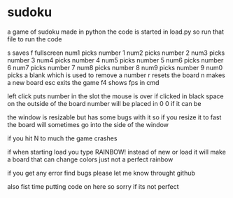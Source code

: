 # sudoku
a game of sudoku made in python 
the code is started in load.py so run that file to run the code

s saves
f fullscreen
num1 picks number 1
num2 picks number 2
num3 picks number 3
num4 picks number 4
num5 picks number 5
num6 picks number 6
num7 picks number 7
num8 picks number 8
num9 picks number 9 
num0 picks a blank which is used to remove a number
r resets the board
n makes a new board
esc exits the game
f4 shows fps in cmd

left click puts number in the slot the mouse is over if clicked in black space on the outside of the board number will be placed in 0 0 if it can be

the window is resizable but has some bugs with it so if you resize it to fast the board will sometimes go into the side of the window

if you hit N to much the game crashes

if when starting load you type RAINBOW! instead of new or load it will make a board that can change colors just not a perfect rainbow

if you get any error find bugs please let me know throught github

also fist time putting code on here so sorry if its not perfect
